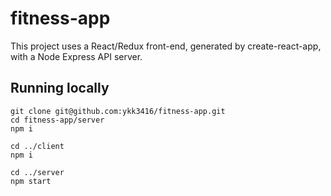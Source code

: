 # fitness-app

This project uses a React/Redux front-end, generated by create-react-app, with a Node Express API server.

## Running locally

```
git clone git@github.com:ykk3416/fitness-app.git
cd fitness-app/server
npm i

cd ../client
npm i

cd ../server
npm start
```
